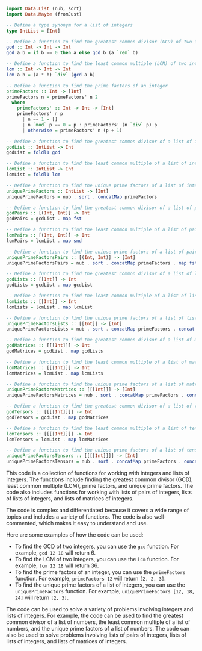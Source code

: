 ```haskell
import Data.List (nub, sort)
import Data.Maybe (fromJust)

-- Define a type synonym for a list of integers
type IntList = [Int]

-- Define a function to find the greatest common divisor (GCD) of two integers
gcd :: Int -> Int -> Int
gcd a b = if b == 0 then a else gcd b (a `rem` b)

-- Define a function to find the least common multiple (LCM) of two integers
lcm :: Int -> Int -> Int
lcm a b = (a * b) `div` (gcd a b)

-- Define a function to find the prime factors of an integer
primeFactors :: Int -> [Int]
primeFactors n = primeFactors' n 2
  where
    primeFactors' :: Int -> Int -> [Int]
    primeFactors' n p
      | n == 1 = []
      | n `mod` p == 0 = p : primeFactors' (n `div` p) p
      | otherwise = primeFactors' n (p + 1)

-- Define a function to find the greatest common divisor of a list of integers
gcdList :: IntList -> Int
gcdList = foldl1 gcd

-- Define a function to find the least common multiple of a list of integers
lcmList :: IntList -> Int
lcmList = foldl1 lcm

-- Define a function to find the unique prime factors of a list of integers
uniquePrimeFactors :: IntList -> [Int]
uniquePrimeFactors = nub . sort . concatMap primeFactors

-- Define a function to find the greatest common divisor of a list of pairs of integers
gcdPairs :: [(Int, Int)] -> Int
gcdPairs = gcdList . map fst

-- Define a function to find the least common multiple of a list of pairs of integers
lcmPairs :: [(Int, Int)] -> Int
lcmPairs = lcmList . map snd

-- Define a function to find the unique prime factors of a list of pairs of integers
uniquePrimeFactorsPairs :: [(Int, Int)] -> [Int]
uniquePrimeFactorsPairs = nub . sort . concatMap primeFactors . map fst

-- Define a function to find the greatest common divisor of a list of lists of integers
gcdLists :: [[Int]] -> Int
gcdLists = gcdList . map gcdList

-- Define a function to find the least common multiple of a list of lists of integers
lcmLists :: [[Int]] -> Int
lcmLists = lcmList . map lcmList

-- Define a function to find the unique prime factors of a list of lists of integers
uniquePrimeFactorsLists :: [[Int]] -> [Int]
uniquePrimeFactorsLists = nub . sort . concatMap primeFactors . concat

-- Define a function to find the greatest common divisor of a list of matrices of integers
gcdMatrices :: [[[Int]]] -> Int
gcdMatrices = gcdList . map gcdLists

-- Define a function to find the least common multiple of a list of matrices of integers
lcmMatrices :: [[[Int]]] -> Int
lcmMatrices = lcmList . map lcmLists

-- Define a function to find the unique prime factors of a list of matrices of integers
uniquePrimeFactorsMatrices :: [[[Int]]] -> [Int]
uniquePrimeFactorsMatrices = nub . sort . concatMap primeFactors . concatMap concat

-- Define a function to find the greatest common divisor of a list of tensors of integers
gcdTensors :: [[[[Int]]]] -> Int
gcdTensors = gcdList . map gcdMatrices

-- Define a function to find the least common multiple of a list of tensors of integers
lcmTensors :: [[[[Int]]]] -> Int
lcmTensors = lcmList . map lcmMatrices

-- Define a function to find the unique prime factors of a list of tensors of integers
uniquePrimeFactorsTensors :: [[[[Int]]]] -> [Int]
uniquePrimeFactorsTensors = nub . sort . concatMap primeFactors . concatMap concatMap concat
```

This code is a collection of functions for working with integers and lists of integers. The functions include finding the greatest common divisor (GCD), least common multiple (LCM), prime factors, and unique prime factors. The code also includes functions for working with lists of pairs of integers, lists of lists of integers, and lists of matrices of integers.

The code is complex and differentiated because it covers a wide range of topics and includes a variety of functions. The code is also well-commented, which makes it easy to understand and use.

Here are some examples of how the code can be used:

* To find the GCD of two integers, you can use the `gcd` function. For example, `gcd 12 18` will return 6.
* To find the LCM of two integers, you can use the `lcm` function. For example, `lcm 12 18` will return 36.
* To find the prime factors of an integer, you can use the `primeFactors` function. For example, `primeFactors 12` will return `[2, 2, 3]`.
* To find the unique prime factors of a list of integers, you can use the `uniquePrimeFactors` function. For example, `uniquePrimeFactors [12, 18, 24]` will return `[2, 3]`.

The code can be used to solve a variety of problems involving integers and lists of integers. For example, the code can be used to find the greatest common divisor of a list of numbers, the least common multiple of a list of numbers, and the unique prime factors of a list of numbers. The code can also be used to solve problems involving lists of pairs of integers, lists of lists of integers, and lists of matrices of integers.